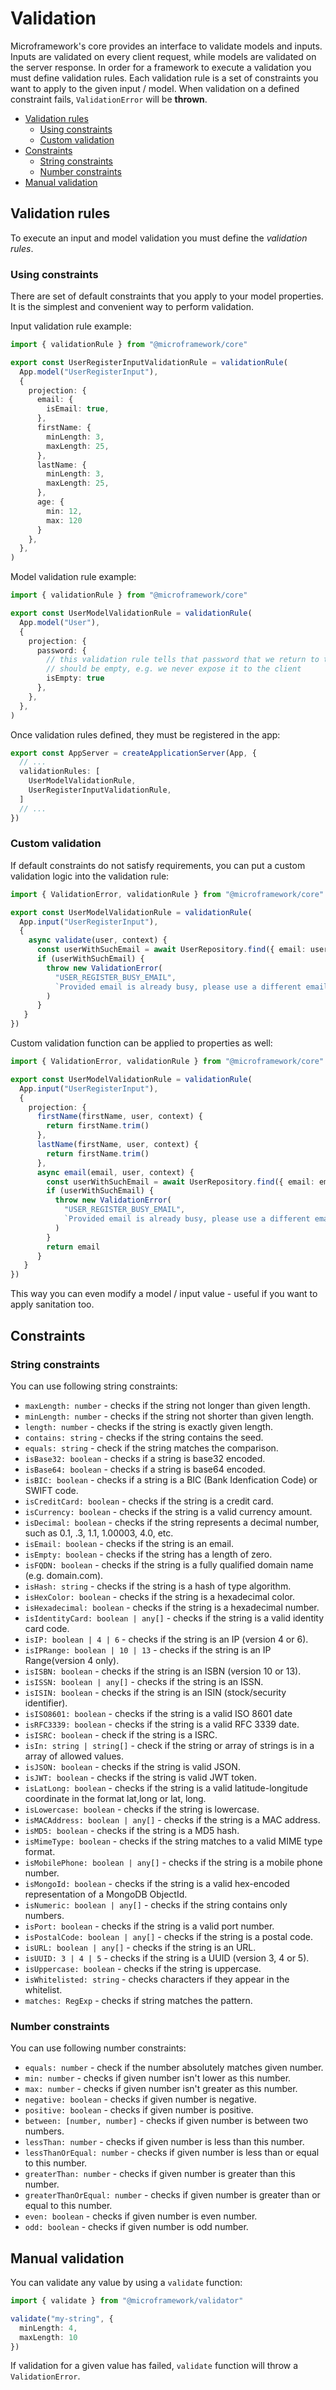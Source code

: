 # Validation

Microframework's core provides an interface to validate models and inputs.
Inputs are validated on every client request, while models are validated on the server response.
In order for a framework to execute a validation you must define validation rules.
Each validation rule is a set of constraints you want to apply to the given input / model.
When validation on a defined constraint fails, `ValidationError` will be **thrown**.

* [Validation rules](#validation-rules)
    * [Using constraints](#using-constraints)
    * [Custom validation](#custom-validation)
* [Constraints](#constraints)
    * [String constraints](#string-constraints)
    * [Number constraints](#number-constraints)
* [Manual validation](#manual-validation)

## Validation rules

To execute an input and model validation you must define the *validation rules*.

### Using constraints

There are set of default constraints that you apply to your model properties.
It is the simplest and convenient way to perform validation.

Input validation rule example:

```typescript
import { validationRule } from "@microframework/core"

export const UserRegisterInputValidationRule = validationRule(
  App.model("UserRegisterInput"),
  {
    projection: {
      email: {
        isEmail: true,
      },
      firstName: {
        minLength: 3,
        maxLength: 25,
      },
      lastName: {
        minLength: 3,
        maxLength: 25,
      },
      age: {
        min: 12,
        max: 120
      }
    },
  },
)
```

Model validation rule example:

```typescript
import { validationRule } from "@microframework/core"

export const UserModelValidationRule = validationRule(
  App.model("User"),
  {
    projection: {
      password: {
        // this validation rule tells that password that we return to the client
        // should be empty, e.g. we never expose it to the client 
        isEmpty: true
      },
    },
  },
)
```

Once validation rules defined, they must be registered in the app:

```typescript
export const AppServer = createApplicationServer(App, {
  // ...
  validationRules: [
    UserModelValidationRule,
    UserRegisterInputValidationRule,
  ]
  // ...
})
```

### Custom validation

If default constraints do not satisfy requirements, you can put a custom validation logic
into the validation rule:

```typescript
import { ValidationError, validationRule } from "@microframework/core"

export const UserModelValidationRule = validationRule(
  App.input("UserRegisterInput"),
  {
    async validate(user, context) {
      const userWithSuchEmail = await UserRepository.find({ email: user.email })
      if (userWithSuchEmail) {
        throw new ValidationError(
          "USER_REGISTER_BUSY_EMAIL",
          `Provided email is already busy, please use a different email address.`
        )
      }
   }
})
```

Custom validation function can be applied to properties as well:

```typescript
import { ValidationError, validationRule } from "@microframework/core"

export const UserModelValidationRule = validationRule(
  App.input("UserRegisterInput"),
  {
    projection: {
      firstName(firstName, user, context) {
        return firstName.trim()
      },
      lastName(firstName, user, context) {
        return firstName.trim()
      },
      async email(email, user, context) {
        const userWithSuchEmail = await UserRepository.find({ email: email })
        if (userWithSuchEmail) {
          throw new ValidationError(
            "USER_REGISTER_BUSY_EMAIL",
            `Provided email is already busy, please use a different email address.`
          )
        }
        return email
      }
   }
})
```

This way you can even modify a model / input value - useful if you want to apply sanitation too.

## Constraints

### String constraints

You can use following string constraints:

* `maxLength: number` - checks if the string not longer than given length.
* `minLength: number` - checks if the string not shorter than given length.
* `length: number` - checks if the string is exactly given length.
* `contains: string` - checks if the string contains the seed.
* `equals: string` - check if the string matches the comparison.
* `isBase32: boolean` - checks if a string is base32 encoded.
* `isBase64: boolean` - checks if a string is base64 encoded.
* `isBIC: boolean` - checks if a string is a BIC (Bank Idenfication Code) or SWIFT code.
* `isCreditCard: boolean` - checks if the string is a credit card.
* `isCurrency: boolean` - checks if the string is a valid currency amount.
* `isDecimal: boolean` - checks if the string represents a decimal number, such as 0.1, .3, 1.1, 1.00003, 4.0, etc.
* `isEmail: boolean` - checks if the string is an email.
* `isEmpty: boolean` - checks if the string has a length of zero.
* `isFQDN: boolean` - checks if the string is a fully qualified domain name (e.g. domain.com).
* `isHash: string` - checks if the string is a hash of type algorithm.
* `isHexColor: boolean` - checks if the string is a hexadecimal color.
* `isHexadecimal: boolean` - checks if the string is a hexadecimal number.
* `isIdentityCard: boolean | any[]` - checks if the string is a valid identity card code.
* `isIP: boolean | 4 | 6` - checks if the string is an IP (version 4 or 6).
* `isIPRange: boolean | 10 | 13` - checks if the string is an IP Range(version 4 only).
* `isISBN: boolean` - checks if the string is an ISBN (version 10 or 13).
* `isISSN: boolean | any[]` - checks if the string is an ISSN.
* `isISIN: boolean` - checks if the string is an ISIN (stock/security identifier).
* `isISO8601: boolean` - checks if the string is a valid ISO 8601 date
* `isRFC3339: boolean` - checks if the string is a valid RFC 3339 date.
* `isISRC: boolean` - check if the string is a ISRC.
* `isIn: string | string[]` - check if the string or array of strings is in a array of allowed values.
* `isJSON: boolean` - checks if the string is valid JSON.
* `isJWT: boolean` - checks if the string is valid JWT token.
* `isLatLong: boolean` - checks if the string is a valid latitude-longitude coordinate in the format lat,long or lat, long.
* `isLowercase: boolean` - checks if the string is lowercase.
* `isMACAddress: boolean | any[]` - checks if the string is a MAC address.
* `isMD5: boolean` - checks if the string is a MD5 hash.
* `isMimeType: boolean` - checks if the string matches to a valid MIME type format.
* `isMobilePhone: boolean | any[]` - checks if the string is a mobile phone number.
* `isMongoId: boolean` - checks if the string is a valid hex-encoded representation of a MongoDB ObjectId.
* `isNumeric: boolean | any[]` - checks if the string contains only numbers.
* `isPort: boolean` - checks if the string is a valid port number.
* `isPostalCode: boolean | any[]` - checks if the string is a postal code.
* `isURL: boolean | any[]` - checks if the string is an URL.
* `isUUID: 3 | 4 | 5` - checks if the string is a UUID (version 3, 4 or 5).
* `isUppercase: boolean` - checks if the string is uppercase.
* `isWhitelisted: string` - checks characters if they appear in the whitelist.
* `matches: RegExp` - checks if string matches the pattern.

### Number constraints

You can use following number constraints:

* `equals: number` - check if the number absolutely matches given number.
* `min: number` - checks if given number isn't lower as this number.
* `max: number` - checks if given number isn't greater as this number.
* `negative: boolean` - checks if given number is negative.
* `positive: boolean` - checks if given number is positive.
* `between: [number, number]` - checks if given number is between two numbers.
* `lessThan: number` - checks if given number is less than this number.
* `lessThanOrEqual: number` - checks if given number is less than or equal to this number.
* `greaterThan: number` - checks if given number is greater than this number.
* `greaterThanOrEqual: number` - checks if given number is greater than or equal to this number.
* `even: boolean` - checks if given number is even number.
* `odd: boolean` - checks if given number is odd number.

## Manual validation

You can validate any value by using a `validate` function:

```typescript
import { validate } from "@microframework/validator"

validate("my-string", {
  minLength: 4,
  maxLength: 10
})
```

If validation for a given value has failed, `validate` function will throw a `ValidationError`.